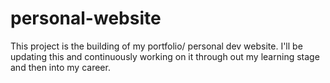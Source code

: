 # personal-website

This project is the building of my portfolio/ personal dev website. I'll be updating this and continuously working on it through out my learning stage and then into my career. 
